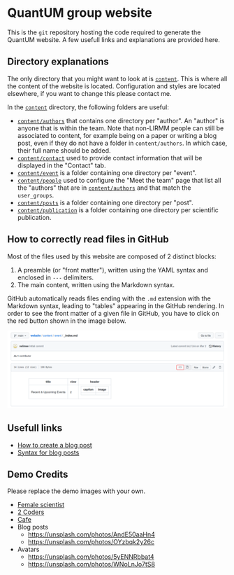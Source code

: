 # QuantUM group website

This is the `git` repository hosting the code required to generate the QuantUM website. A few usefull links and explanations are provided here.

## Directory explanations

The only directory that you might want to look at is [`content`](./content/). This is where all the content of the website is located. Configuration and styles are located elsewhere, if you want to change this please contact me.

In the [`content`](./content/) directory, the following folders are useful:

- [`content/authors`](./content/authors/) that contains one directory per "author". An "author" is anyone that is within the team. Note that non-LIRMM people can still be associated to content, for example being on a paper or writing a blog post, even if they do not have a folder in `content/authors`. In which case, their full name should be added.
- [`content/contact`](./content/contact/) used to provide contact information that will be displayed in the "Contact" tab.
- [`content/event`](./content/event/) is a folder containing one directory per "event".
- [`content/people`](./content/people/) used to configure the "Meet the team" page that list all the "authors" that are in [`content/authors`](./content/authors/) and that match the `user_groups`.
- [`content/posts`](./content/posts/) is a folder containing one directory per "post".
- [`content/publication`](./content/publication/) is a folder containing one directory per scientific publication.

## How to correctly read files in GitHub

Most of the files used by this website are composed of 2 distinct blocks:

1. A preamble (or "front matter"), written using the YAML syntax and enclosed in `---` delimiters.
2. The main content, written using the Markdown syntax.

GitHub automatically reads files ending with the `.md` extension with the Markdown syntax, leading to "tables" appearing in the GitHub rendering. In order to see the front matter of a given file in GitHub, you have to click on the red button shown in the image below.

![Rad button to view the raw YAML text](./docs/images/viewing-raw-file.png)

## Usefull links

- [How to create a blog post](./docs/how_to_blog_post.md)
- [Syntax for blog posts](./docs/blog_post_syntax.md)

## Demo Credits

Please replace the demo images with your own.

- [Female scientist](https://unsplash.com/photos/uVnRa6mOLOM)
- [2 Coders](https://unsplash.com/photos/kwzWjTnDPLk)
- [Cafe](https://unsplash.com/photos/RnDGGnMEOao)
- Blog posts
  - https://unsplash.com/photos/AndE50aaHn4
  - https://unsplash.com/photos/OYzbqk2y26c
- Avatars
  - https://unsplash.com/photos/5yENNRbbat4
  - https://unsplash.com/photos/WNoLnJo7tS8
